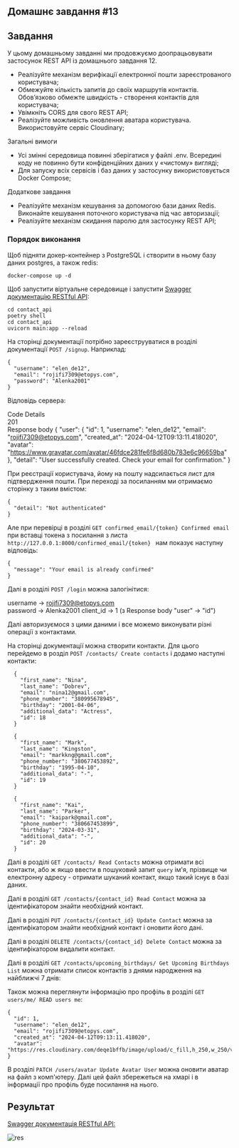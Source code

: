 ## Домашнє завдання #13
    
## Завдання 

У цьому домашньому завданні ми продовжуємо доопрацьовувати застосунок REST API із домашнього завдання 12. 

* Реалізуйте механізм верифікації електронної пошти зареєстрованого користувача;
* Обмежуйте кількість запитів до своїх маршрутів контактів. Обов’язково обмежте швидкість - створення контактів для користувача;
* Увімкніть CORS для свого REST API;
* Реалізуйте можливість оновлення аватара користувача. Використовуйте сервіс Cloudinary;


Загальні вимоги

* Усі змінні середовища повинні зберігатися у файлі .env. Всередині коду не повинно бути конфіденційних даних у «чистому» вигляді;
* Для запуску всіх сервісів і баз даних у застосунку використовується Docker Compose;


Додаткове завдання

* Реалізуйте механізм кешування за допомогою бази даних Redis. Виконайте кешування поточного користувача під час авторизації;
* Реалізуйте механізм скидання паролю для застосунку REST API;


### Порядок виконання

Щоб підняти докер-контейнер з PostgreSQL і створити в ньому базу даних postgres, а також redis:  

```
docker-compose up -d 
```

Щоб запустити віртуальне середовище і запустити [Swagger документацію RESTful API](http://127.0.0.1:8000/docs):    

```cd contact_api```   
```poetry shell```    
```cd contact_api```    
```uvicorn main:app --reload```    

На сторінці документації потрібно зареєструуватися в розділі документації ```POST /signup```. Наприклад:  
```  
{
  "username": "elen_de12",
  "email": "rojifi7309@etopys.com",
  "password": "Alenka2001"
}
```

Відповідь сервера:  
  
Code	Details  
201	  
Response body 
{
  "user": {
    "id": 1,
    "username": "elen_de12",
    "email": "rojifi7309@etopys.com",
    "created_at": "2024-04-12T09:13:11.418020",
    "avatar": "https://www.gravatar.com/avatar/46fdce281fe6f8d680b783e6c96659ba"
  },
  "detail": "User successfully created. Check your email for confirmation."
}
  
При реєстрації користувача, йому на пошту надсилається лист для підтвердження пошти. При переході за посиланням ми отримаємо сторінку з таким вмістом:  
```
{  
  "detail": "Not authenticated"  
}  
```
  
Але при перевірці в розділі ```GET confirmed_email/{token} Confirmed email``` при вставці токена з посилання з листа ```http://127.0.0.1:8000/confirmed_email/{token} ```
нам показує наступну відповідь:  
```  
{  
  "message": "Your email is already confirmed"  
}  
```
  
Далі в розділі ```POST /login``` можна залогінітися:  
  
username -> rojifi7309@etopys.com  
password -> Alenka2001 
client_id -> 1 (з Response body "user" -> "id") 
  
Далі авторизуємося з цими даними і все можемо виконувати різні операції з контактами.  
   
На сторінці документації можна створити контакти. Для цього перейдемо в розділ ```POST /contacts/ Create contacts``` і додамо наступні контакти:
```
  {
    "first_name": "Nina",
    "last_name": "Dobrev",
    "email": "nina12@gmail.com",
    "phone_number": "380995678945",
    "birthday": "2001-04-06",
    "additional_data": "Actress",
    "id": 18
  }
```
```
  {
    "first_name": "Mark",
    "last_name": "Kingston",
    "email": "markkng@gmail.com",
    "phone_number": "380677453892",
    "birthday": "1995-04-10",
    "additional_data": "-",
    "id": 19
  }
```
```
  {
    "first_name": "Kai",
    "last_name": "Parker",
    "email": "kaipark@gmail.com",
    "phone_number": "380667453899",
    "birthday": "2024-03-31",
    "additional_data": "-",
    "id": 20
  }
```

Далі в розділі ```GET /contacts/ Read Contacts``` можна отримати всі контакти, або ж якщо ввести в пошуковий запит ```query``` ім'я, прізвище чи електронну адресу - отримати шуканий контакт, якщо такий існує в базі даних.  
  
Далі в розділі ```GET /contacts/{contact_id} Read Contact``` можна за ідентифікатором знайти необхідний контакт.  
     
Далі в розділі ```PUT /contacts/{contact_id} Update Contact``` можна за ідентифікатором знайти необхідний контакт і оновити його дані.  
  
Далі в розділі ```DELETE /contacts/{contact_id} Delete Contact``` можна за ідентифікатором видалити контакт.

Далі в розділі ```GET /contacts/upcoming_birthdays/ Get Upcoming Birthdays List``` можна отримати список контактів з днями народження на найближчі 7 днів:

Також можна переглянути інформацію про профіль в розділі ```GET users/me/ READ users me```:
```
{  
  "id": 1,  
  "username": "elen_de12",  
  "email": "rojifi7309@etopys.com",  
  "created_at": "2024-04-12T09:13:11.418020",  
  "avatar": "https://res.cloudinary.com/deqe1bffb/image/upload/c_fill,h_250,w_250/v1712913396/elen_de12"  
}
```

В розділі ```PATCH /users/avatar Update Avatar User``` можна оновити аватар на файл з комп'ютеру. Далі цей файл збережеться на хмарі і в інформації про профіль буде посилання на нього.

## Результат   

[Swagger документація RESTful API:](http://127.0.0.1:8000/docs)  
  
![res](contact_api/contact_api/result/res.jpg)
